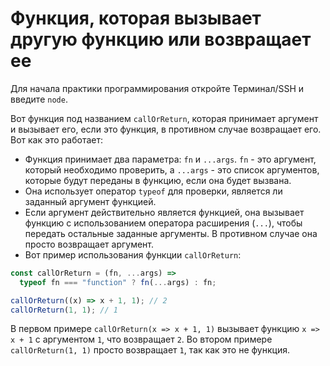 # Функция, которая вызывает другую функцию или возвращает ее

Для начала практики программирования откройте Терминал/SSH и введите `node`.

Вот функция под названием `callOrReturn`, которая принимает аргумент и вызывает его, если это функция, в противном случае возвращает его. Вот как это работает:

- Функция принимает два параметра: `fn` и `...args`. `fn` - это аргумент, который необходимо проверить, а `...args` - это список аргументов, которые будут переданы в функцию, если она будет вызвана.
- Она использует оператор `typeof` для проверки, является ли заданный аргумент функцией.
- Если аргумент действительно является функцией, она вызывает функцию с использованием оператора расширения (`...`), чтобы передать остальные заданные аргументы. В противном случае она просто возвращает аргумент.
- Вот пример использования функции `callOrReturn`:

```js
const callOrReturn = (fn, ...args) =>
  typeof fn === "function" ? fn(...args) : fn;

callOrReturn((x) => x + 1, 1); // 2
callOrReturn(1, 1); // 1
```

В первом примере `callOrReturn(x => x + 1, 1)` вызывает функцию `x => x + 1` с аргументом `1`, что возвращает `2`. Во втором примере `callOrReturn(1, 1)` просто возвращает `1`, так как это не функция.
